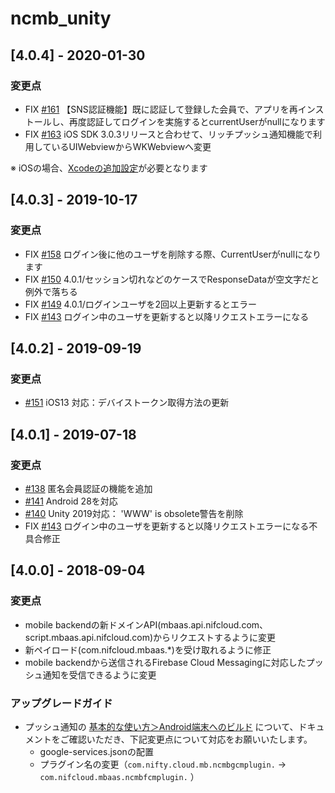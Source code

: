 # ncmb_unity

## [4.0.4] - 2020-01-30

### 変更点
- FIX [#161](https://github.com/NIFCLOUD-mbaas/ncmb_unity/issues/161) 【SNS認証機能】既に認証して登録した会員で、アプリを再インストールし、再度認証してログインを実施するとcurrentUserがnullになります
- FIX [#163](https://github.com/NIFCLOUD-mbaas/ncmb_unity/pull/163) iOS SDK 3.0.3リリースと合わせて、リッチプッシュ通知機能で利用しているUIWebviewからWKWebviewへ変更

※ iOSの場合、[Xcodeの追加設定](https://mbaas.nifcloud.com/doc/current/push/richpush_unity.html#Xcodeの追加設定)が必要となります

## [4.0.3] - 2019-10-17

### 変更点
- FIX [#158](https://github.com/NIFCLOUD-mbaas/ncmb_unity/issues/158) ログイン後に他のユーザを削除する際、CurrentUserがnullになります
- FIX [#150](https://github.com/NIFCLOUD-mbaas/ncmb_unity/issues/150) 4.0.1/セッション切れなどのケースでResponseDataが空文字だと例外で落ちる
- FIX [#149](https://github.com/NIFCLOUD-mbaas/ncmb_unity/issues/149) 4.0.1/ログインユーザを2回以上更新するとエラー
- FIX [#143](https://github.com/NIFCLOUD-mbaas/ncmb_unity/issues/143) ログイン中のユーザを更新すると以降リクエストエラーになる

## [4.0.2] - 2019-09-19

### 変更点
- [#151](https://github.com/NIFCLOUD-mbaas/ncmb_unity/pull/151) iOS13 対応：デバイストークン取得方法の更新

## [4.0.1] - 2019-07-18

### 変更点
- [#138](https://github.com/NIFCLOUD-mbaas/ncmb_unity/pull/138) 匿名会員認証の機能を追加
- [#141](https://github.com/NIFCLOUD-mbaas/ncmb_unity/issues/141) Android 28を対応
- [#140](https://github.com/NIFCLOUD-mbaas/ncmb_unity/pull/140) Unity 2019対応： 'WWW' is obsolete警告を削除
- FIX [#143](https://github.com/NIFCLOUD-mbaas/ncmb_unity/issues/143) ログイン中のユーザを更新すると以降リクエストエラーになる不具合修正

## [4.0.0] - 2018-09-04

### 変更点
- mobile backendの新ドメインAPI(mbaas.api.nifcloud.com、script.mbaas.api.nifcloud.com)からリクエストするように変更
- 新ペイロード(com.nifcloud.mbaas.*)を受け取れるように修正
- mobile backendから送信されるFirebase Cloud Messagingに対応したプッシュ通知を受信できるように変更

### アップグレードガイド
- プッシュ通知の [基本的な使い方＞Android端末へのビルド](https://mbaas.nifcloud.com/doc/current/push/basic_usage_unity.html#Android端末へのビルド) について、ドキュメントをご確認いただき、下記変更点について対応をお願いいたします。
  - google-services.jsonの配置
  - プラグイン名の変更（`com.nifty.cloud.mb.ncmbgcmplugin.` → `com.nifcloud.mbaas.ncmbfcmplugin.` ）

